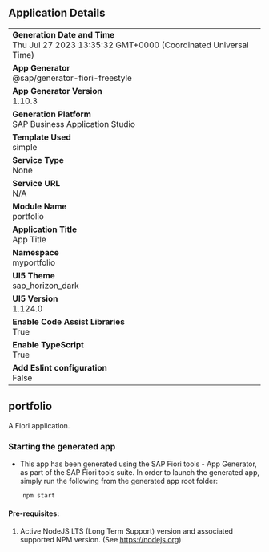 ## Application Details
|               |
| ------------- |
|**Generation Date and Time**<br>Thu Jul 27 2023 13:35:32 GMT+0000 (Coordinated Universal Time)|
|**App Generator**<br>@sap/generator-fiori-freestyle|
|**App Generator Version**<br>1.10.3|
|**Generation Platform**<br>SAP Business Application Studio|
|**Template Used**<br>simple|
|**Service Type**<br>None|
|**Service URL**<br>N/A
|**Module Name**<br>portfolio|
|**Application Title**<br>App Title|
|**Namespace**<br>myportfolio|
|**UI5 Theme**<br>sap_horizon_dark|
|**UI5 Version**<br>1.124.0|
|**Enable Code Assist Libraries**<br>True|
|**Enable TypeScript**<br>True|
|**Add Eslint configuration**<br>False|

## portfolio

A Fiori application.

### Starting the generated app

-   This app has been generated using the SAP Fiori tools - App Generator, as part of the SAP Fiori tools suite.  In order to launch the generated app, simply run the following from the generated app root folder:

```
    npm start
```

#### Pre-requisites:

1. Active NodeJS LTS (Long Term Support) version and associated supported NPM version.  (See https://nodejs.org)


